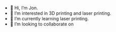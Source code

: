 - 👋 Hi, I’m Jon.
- 👀 I’m interested in 3D printing and laser printing.
- 🌱 I’m currently learning laser printing.
- 💞️ I’m looking to collaborate on 

<!---
bobcatleft/bobcatleft is a ✨ special ✨ repository because its `README.md` (this file) appears on your GitHub profile.
You can click the Preview link to take a look at your changes.
--->
